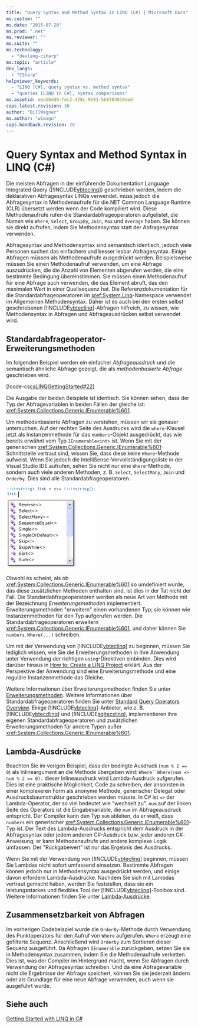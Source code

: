 ```yaml
---
title: "Query Syntax and Method Syntax in LINQ (C#) | Microsoft Docs"
ms.custom: ""
ms.date: "2015-07-20"
ms.prod: ".net"
ms.reviewer: ""
ms.suite: ""
ms.technology: 
  - "devlang-csharp"
ms.topic: "article"
dev_langs: 
  - "CSharp"
helpviewer_keywords: 
  - "LINQ [C#], query syntax vs. method syntax"
  - "queries [LINQ in C#], syntax comparisons"
ms.assetid: eedd6dd9-fec2-428c-9581-5b8783810ded
caps.latest.revision: 30
author: "BillWagner"
ms.author: "wiwagn"
caps.handback.revision: 28
---
```

# Query Syntax and Method Syntax in LINQ (C#)
Die meisten Abfragen in der einführende Dokumentation Language Integrated Query \([!INCLUDE[vbteclinq](../../../../csharp/includes/vbteclinq-md.md)]\) geschrieben werden, indem die deklarativen Abfragesyntax LINQs verwendet.  muss jedoch die Abfragesyntax in Methodenaufrufe für die.NET Common Language Runtime \(CLR\) übersetzt werden wenn der Code kompiliert wird.  Diese Methodenaufrufe rufen die Standardabfrageoperatoren aufgelistet, die Namen wie `Where`, `Select`, `GroupBy`, `Join`, `Max` und `Average` haben.  Sie können sie direkt aufrufen, indem Sie Methodensyntax statt der Abfragesyntax verwenden.  
  
 Abfragesyntax und Methodensyntax sind semantisch identisch, jedoch viele Personen suchen das einfachere und besser lesbar Abfragesyntax.  Einige Abfragen müssen als Methodenaufrufe ausgedrückt werden.  Beispielsweise müssen Sie einen Methodenaufruf verwenden, um eine Abfrage auszudrücken, die die Anzahl von Elementen abgerufen werden, die eine bestimmte Bedingung übereinstimmen.  Sie müssen einen Methodenaufruf für eine Abfrage auch verwenden, die das Element abruft, das den maximalen Wert in einer Quellsequenz hat.  Die Referenzdokumentation für die Standardabfrageoperatoren im <xref:System.Linq>\-Namespace verwendet im Allgemeinen Methodensyntax.  Daher ist es auch bei den ersten selbst geschriebenen [!INCLUDE[vbteclinq](../../../../csharp/includes/vbteclinq-md.md)]\-Abfragen hilfreich, zu wissen, wie Methodensyntax in Abfragen und Abfrageausdrücken selbst verwendet wird.  
  
## Standardabfrageoperator\-Erweiterungsmethoden  
 Im folgenden Beispiel werden ein einfacher *Abfrageausdruck* und die semantisch ähnliche Abfrage gezeigt, die als *methodenbasierte Abfrage* geschrieben wird.  
  
 [!code-cs[csLINQGettingStarted#22](../../../../csharp/programming-guide/concepts/linq/codesnippet/csharp/GettingStarted/Class1.cs#22)]  
  
 Die Ausgabe der beiden Beispiele ist identisch.  Sie können sehen, dass der Typ der Abfragevariablen in beiden Fällen der gleiche ist: <xref:System.Collections.Generic.IEnumerable%601>.  
  
 Um methodenbasierte Abfragen zu verstehen, müssen wir sie genauer untersuchen.  Auf der rechten Seite des Ausdrucks wird die `where`\-Klausel jetzt als Instanzenmethode für das `numbers`\-Objekt ausgedrückt, das wie bereits erwähnt vom Typ `IEnumerable<int>` ist.  Wenn Sie mit der generischen <xref:System.Collections.Generic.IEnumerable%601>\-Schnittstelle vertraut sind, wissen Sie, dass diese keine `Where`\-Methode aufweist.  Wenn Sie jedoch die IntelliSense\-Vervollständigungsliste in der Visual Studio IDE aufrufen, sehen Sie nicht nur eine `Where`\-Methode, sondern auch viele anderen Methoden, z. B. `Select`, `SelectMany`, `Join` und `Orderby`.  Dies sind alle Standardabfrageoperatoren.  
  
 ![Standardabfrageoperatoren in Intellisense](../../../../csharp/programming-guide/concepts/linq/media/standardqueryops.png "StandardQueryOps")  
  
 Obwohl es scheint, als ob <xref:System.Collections.Generic.IEnumerable%601> so umdefiniert wurde, das diese zusätzlichen Methoden enthalten sind, ist dies in der Tat nicht der Fall.  Die Standardabfrageoperatoren werden als neue Art von Methode mit der Bezeichnung *Erweiterungsmethoden* implementiert.  Erweiterungsmethoden "erweitern" einen vorhandenen Typ; sie können wie Instanzenmethoden für den Typ aufgerufen werden.  Die Standardabfrageoperatoren erweitern <xref:System.Collections.Generic.IEnumerable%601>, und daher können Sie  `numbers.Where(...)` schreiben.  
  
 Um mit der Verwendung von [!INCLUDE[vbteclinq](../../../../csharp/includes/vbteclinq-md.md)] zu beginnen, müssen Sie lediglich wissen, wie Sie die Erweiterungsmethoden in Ihre Anwendung unter Verwendung der richtigen `using`\-Direktiven einbinden.  Dies wird darüber hinaus in [How to: Create a LINQ Project](../Topic/How%20to:%20Create%20a%20LINQ%20Project.md) erklärt.  Aus der Perspektive der Anwendung sind eine Erweiterungsmethode und eine reguläre Instanzenmethode das Gleiche.  
  
 Weitere Informationen über Erweiterungsmethoden finden Sie unter [Erweiterungsmethoden](../../../../csharp/programming-guide/classes-and-structs/extension-methods.md).  Weitere Informationen über Standardabfrageoperatoren finden Sie unter [Standard Query Operators Overview](../../../../visual-basic/programming-guide/concepts/linq/standard-query-operators-overview.md).  Einige [!INCLUDE[vbteclinq](../../../../csharp/includes/vbteclinq-md.md)]\-Anbieter, wie z. B. [!INCLUDE[vbtecdlinq](../../../../csharp/includes/vbtecdlinq-md.md)] und [!INCLUDE[sqltecxlinq](../../../../csharp/programming-guide/concepts/linq/includes/sqltecxlinq-md.md)], implementieren ihre eigenen Standardabfrageoperatoren und zusätzlichen Erweiterungsmethoden für andere Typen außer <xref:System.Collections.Generic.IEnumerable%601>.  
  
## Lambda\-Ausdrücke  
 Beachten Sie im vorigen Beispiel, dass der bedingte Ausdruck \(`num % 2 == 0`\) als Inlineargument an die Methode übergeben wird: `Where``Where(num => num % 2 == 0).` dieser Inlineausdruck wird Lambda\-Ausdruck aufgerufen.  Dies ist eine praktische Möglichkeit, Code zu schreiben, der ansonsten in einer komplexeren Form als anonyme Methode, generischer Delegat oder Ausdrucksbaumstruktur geschrieben werden müsste.  In C\# ist `=>` der Lambda\-Operator, der so viel bedeutet wie "wechselt zu".  `num` auf der linken Seite des Operators ist die Eingabevariable, die `num` im Abfrageausdruck entspricht.  Der Compiler kann den Typ `num` ableiten, da er weiß, dass `numbers` ein generischer <xref:System.Collections.Generic.IEnumerable%601>\-Typ ist.  Der Text des Lambda\-Ausdrucks entspricht dem Ausdruck in der Abfragesyntax oder jedem anderen C\#\-Ausdruck bzw. jeder anderen C\#\-Anweisung; er kann Methodenaufrufe und andere komplexe Logik umfassen.  Der "Rückgabewert" ist nur das Ergebnis des Ausdrucks.  
  
 Wenn Sie mit der Verwendung von [!INCLUDE[vbteclinq](../../../../csharp/includes/vbteclinq-md.md)] beginnen, müssen Sie Lambdas nicht sofort umfassend einsetzen.  Bestimmte Abfragen können jedoch nur in Methodensyntax ausgedrückt werden, und einige davon erfordern Lambda\-Ausdrücke.  Nachdem Sie sich mit Lambdas vertraut gemacht haben, werden Sie feststellen, dass sie ein leistungsstarkes und flexibles Tool der [!INCLUDE[vbteclinq](../../../../csharp/includes/vbteclinq-md.md)]\-Toolbox sind.  Weitere Informationen finden Sie unter [Lambda\-Ausdrücke](../../../../csharp/programming-guide/statements-expressions-operators/lambda-expressions.md).  
  
## Zusammensetzbarkeit von Abfragen  
 Im vorherigen Codebeispiel wurde die `OrderBy`\-Methode durch Verwendung des Punktoperators für den Aufruf von `Where` aufgerufen.  `Where` erzeugt eine gefilterte Sequenz. Anschließend wird `Orderby` zum Sortieren dieser Sequenz ausgeführt.  Da Abfragen `IEnumerable` zurückgeben, setzen Sie sie in Methodensyntax zusammen, indem Sie die Methodenaufrufe verketten.  Dies ist, was der Compiler im Hintergrund macht, wenn Sie Abfragen durch Verwendung der Abfragesyntax schreiben.  Und da eine Abfragevariable nicht die Ergebnisse der Abfrage speichert, können Sie sie jederzeit ändern oder als Grundlage für eine neue Abfrage verwenden, auch wenn sie ausgeführt wurde.  
  
## Siehe auch  
 [Getting Started with LINQ in C\#](../../../../csharp/programming-guide/concepts/linq/getting-started-with-linq.md)
